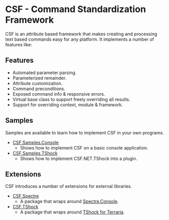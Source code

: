 # CSF - Command Standardization Framework

CSF is an attribute based framework that makes creating and processing text based commands easy for any platform. It implements a number of features like:

## Features

- Automated parameter parsing.
- Parameterized remainder.
- Attribute customization.
- Command preconditions.
- Exposed command info & responsive errors.
- Virtual base class to support freely overriding all results.
- Support for overriding context, module & framework.

## Samples

Samples are available to learn how to implement CSF in your own programs.

- [CSF.Samples.Console](https://github.com/Rozen4334/CSF.NET/tree/master/Samples/CSF.Samples.Console)
  - Shows how to implement CSF on a basic console application.
- [CSF.Samples.TShock](https://github.com/Rozen4334/CSF.NET/tree/master/Samples/CSF.Samples.TShock)
  - Shows how to implement CSF.NET.TShock into a plugin.

## Extensions

CSF introduces a number of extensions for external libraries.

- [CSF.Spectre](https://github.com/Rozen4334/CSF.NET/tree/master/Extensions/CSF.Spectre)
  - A package that wraps around [Spectre.Console](https://github.com/spectreconsole/spectre.console).
- [CSF.TShock](https://github.com/Rozen4334/CSF.NET/tree/master/Extensions/CSF.TShock)
  - A package that wraps around [TShock for Terraria](https://github.com/Pryaxis/TShock).
